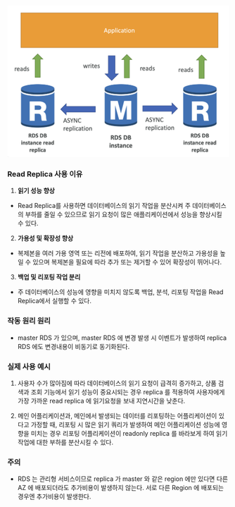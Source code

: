 
![](images/readonly_rds.png)

### Read Replica 사용 이유
1. **읽기 성능 향상**

- Read Replica를 사용하면 데이터베이스의 읽기 작업을 분산시켜 주 데이터베이스의 부하를 줄일 수 있으므로 읽기 요청이 많은 애플리케이션에서 성능을 향상시킬 수 있다.


2. **가용성 및 확장성 향상**

- 복제본을 여러 가용 영역 또는 리전에 배포하여, 읽기 작업을 분산하고 가용성을 높일 수 있으며 복제본을 필요에 따라 추가 또는 제거할 수 있어 확장성이 뛰어나다.


3. **백업 및 리포팅 작업 분리**

- 주 데이터베이스의 성능에 영향을 미치지 않도록 백업, 분석, 리포팅 작업을 Read Replica에서 실행할 수 있다.

### 작동 원리 원리
- master RDS 가 있으며, master RDS 에 변경 발생 시 이벤트가 발생하여 replica RDS 에도 변경내용이 비동기로 동기화된다.

### 실제 사용 예시
1. 사용자 수가 많아짐에 따라 데이터베이스의 읽기 요청이 급격히 증가하고, 상품 검색과 조회 기능에서 읽기 성능이 중요시되는 경우 replica 를 적용하여 사용자에게 가장 가까운 read replica 에 읽기요청을 보내 지연시간을 낮춘다.


2. 메인 어플리케이션과, 메인에서 발생되는 데이터를 리포팅하는 어플리케이션이 있다고 가정할 때, 리포팅 시 많은 읽기 쿼리가 발생하여 메인 어플리케이션 성능에 영향을 미치는 경우 리포팅 어플리케이션이 readonly replica 를 바라보게 하여 읽기작업에 대한 부하를 분산시킬 수 있다.

### 주의
- RDS 는 관리형 서비스이므로 replica 가 master 와 같은 region 에만 있다면 다른 AZ 에 배포되더라도 추가비용이 발생하지 않는다. 서로 다른 Region 에 배포되는 경우엔 추가비용이 발생한다.